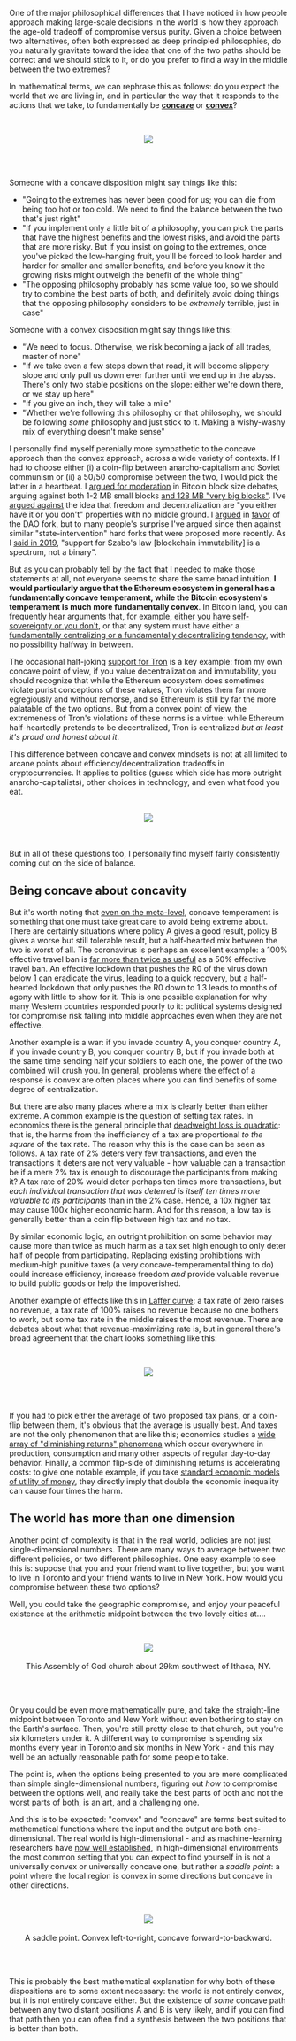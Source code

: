 [category]: <> (General,Philosophy)
[date]: <> (2020/11/08)
[title]: <> (Convex and Concave Dispositions)

One of the major philosophical differences that I have noticed in how people approach making large-scale decisions in the world is how they approach the age-old tradeoff of compromise versus purity. Given a choice between two alternatives, often both expressed as deep principled philosophies, do you naturally gravitate toward the idea that one of the two paths should be correct and we should stick to it, or do you prefer to find a way in the middle between the two extremes?

In mathematical terms, we can rephrase this as follows: do you expect the world that we are living in, and in particular the way that it responds to the actions that we take, to fundamentally be [**concave**](https://en.wikipedia.org/wiki/Concave_function) or [**convex**](https://en.wikipedia.org/wiki/Convex_function)?

<br><center>
<img src="/images/convex-files/convex1.png" />
</center><br><br>

Someone with a concave disposition might say things like this:

* "Going to the extremes has never been good for us; you can die from being too hot or too cold. We need to find the balance between the two that's just right"
* "If you implement only a little bit of a philosophy, you can pick the parts that have the highest benefits and the lowest risks, and avoid the parts that are more risky. But if you insist on going to the extremes, once you've picked the low-hanging fruit, you'll be forced to look harder and harder for smaller and smaller benefits, and before you know it the growing risks might outweigh the benefit of the whole thing"
* "The opposing philosophy probably has some value too, so we should try to combine the best parts of both, and definitely avoid doing things that the opposing philosophy considers to be _extremely_ terrible, just in case"

Someone with a convex disposition might say things like this:

* "We need to focus. Otherwise, we risk becoming a jack of all trades, master of none"
* "If we take even a few steps down that road, it will become slippery slope and only pull us down ever further until we end up in the abyss. There's only two stable positions on the slope: either we're down there, or we stay up here"
* "If you give an inch, they will take a mile"
* "Whether we're following this philosophy or that philosophy, we should be following _some_ philosophy and just stick to it. Making a wishy-washy mix of everything doesn't make sense"

I personally find myself perenially more sympathetic to the concave approach than the convex approach, across a wide variety of contexts. If I had to choose either (i) a coin-flip between anarcho-capitalism and Soviet communism or (ii) a 50/50 compromise between the two, I would pick the latter in a heartbeat. I [argued for moderation](https://twitter.com/VitalikButerin/status/1277758769351589891) in Bitcoin block size debates, arguing against both 1-2 MB small blocks [and 128 MB "very big blocks"](https://twitter.com/vitalikbuterin/status/1032248504603828224). I've [argued against](https://twitter.com/VitalikButerin/status/910550101940039680) the idea that freedom and decentralization are "you either have it or you don't" properties with no middle ground. I [argued](https://www.reddit.com/r/ethereum/comments/4oj7ql/personal_statement_regarding_the_fork/) in [favor](https://www.reddit.com/r/ethereum/comments/4ro2p9/options_in_the_hard_fork_slockit_blog/d52oizp/) of the DAO fork, but to many people's surprise I've argued since then against similar "state-intervention" hard forks that were proposed more recently. As I [said in 2019](https://twitter.com/_sgtn/status/1089462282977824768), "support for Szabo's law [blockchain immutability] is a spectrum, not a binary".

But as you can probably tell by the fact that I needed to make those statements at all, not everyone seems to share the same broad intuition. **I would particularly argue that the Ethereum ecosystem in general has a fundamentally concave temperament, while the Bitcoin ecosystem's temperament is much more fundamentally convex**. In Bitcoin land, you can frequently hear arguments that, for example, [either you have self-sovereignty or you don't](https://twitter.com/jimmysong/status/1106308069800185874), or that any system must have either a [fundamentally centralizing or a fundamentally decentralizing tendency](https://medium.com/hackernoon/sharding-centralizes-ethereum-by-selling-you-scaling-in-disguised-as-scaling-out-266c136fc55d), with no possibility halfway in between.

The occasional half-joking [support for Tron](https://azcoinnews.com/udi-wertheimer-tron-will-surpass-ethereum-in-the-battle-for-decentralized-supremacy-in-2020.html) is a key example: from my own concave point of view, if you value decentralization and immutability, you should recognize that while the Ethereum ecosystem does sometimes violate purist conceptions of these values, Tron violates them far more egregiously and without remorse, and so Ethereum is still by far the more palatable of the two options. But from a convex point of view, the extremeness of Tron's violations of these norms is a virtue: while Ethereum half-heartedly pretends to be decentralized, Tron is centralized _but at least it's proud and honest about it_.

This difference between concave and convex mindsets is not at all limited to arcane points about efficiency/decentralization tradeoffs in cryptocurrencies. It applies to politics (guess which side has more outright anarcho-capitalists), other choices in technology, and even what food you eat.

<br>
<center>
<img src="/images/convex-files/carnivore.png" /></center>
<br><br>

But in all of these questions too, I personally find myself fairly consistently coming out on the side of balance.

## Being concave about concavity

But it's worth noting that [even on the meta-level](https://slatestarcodex.com/2018/09/12/in-the-balance/), concave temperament is something that one must take great care to avoid being extreme about. There are certainly situations where policy A gives a good result, policy B gives a worse but still tolerable result, but a half-hearted mix between the two is worst of all. The coronavirus is perhaps an excellent example: a 100% effective travel ban is [far more than twice as useful](https://mobile.twitter.com/lymanstoneky/status/1321254322064236544) as a 50% effective travel ban. An effective lockdown that pushes the R0 of the virus down below 1 can eradicate the virus, leading to a quick recovery, but a half-hearted lockdown that only pushes the R0 down to 1.3 leads to months of agony with little to show for it. This is one possible explanation for why many Western countries responded poorly to it: political systems designed for compromise risk falling into middle approaches even when they are not effective.

Another example is a war: if you invade country A, you conquer country A, if you invade country B, you conquer country B, but if you invade both at the same time sending half your soldiers to each one, the power of the two combined will crush you. In general, problems where the effect of a response is convex are often places where you can find benefits of some degree of centralization.

But there are also many places where a mix is clearly better than either extreme. A common example is the question of setting tax rates. In economics there is the general principle that [deadweight loss is quadratic](https://en.wikipedia.org/wiki/Deadweight_loss): that is, the harms from the inefficiency of a tax are proportional _to the square_ of the tax rate. The reason why this is the case can be seen as follows. A tax rate of 2% deters very few transactions, and even the transactions it deters are not very valuable - how valuable can a transaction be if a mere 2% tax is enough to discourage the participants from making it? A tax rate of 20% would deter perhaps ten times more transactions, but _each individual transaction that was deterred is itself ten times more valuable to its participants_ than in the 2% case. Hence, a 10x higher tax may cause 100x higher economic harm. And for this reason, a low tax is generally better than a coin flip between high tax and no tax.

By similar economic logic, an outright prohibition on some behavior may cause more than twice as much harm as a tax set high enough to only deter half of people from participating. Replacing existing prohibitions with medium-high punitive taxes (a very concave-temperamental thing to do) could increase efficiency, increase freedom _and_ provide valuable revenue to build public goods or help the impoverished.

Another example of effects like this in [Laffer curve](https://en.wikipedia.org/wiki/Laffer_curve): a tax rate of zero raises no revenue, a tax rate of 100% raises no revenue because no one bothers to work, but some tax rate in the middle raises the most revenue. There are debates about what that revenue-maximizing rate is, but in general there's broad agreement that the chart looks something like this:

<br><center>
<img src="/images/convex-files/laffer.png" />
</center><br><br>

If you had to pick either the average of two proposed tax plans, or a coin-flip between them, it's obvious that the average is usually best. And taxes are not the only phenomenon that are like this; economics studies a [wide array of "diminishing returns" phenomena](https://en.wikipedia.org/wiki/Diminishing_returns) which occur everywhere in production, consumption and many other aspects of regular day-to-day behavior. Finally, a common flip-side of diminishing returns is accelerating costs: to give one notable example, if you take [standard economic models of utility of money](https://www.forbes.com/sites/rogerkay/2013/08/05/how-the-marginal-utility-of-money-balances-with-value/), they directly imply that double the economic inequality can cause four times the harm.

## The world has more than one dimension

Another point of complexity is that in the real world, policies are not just single-dimensional numbers. There are many ways to average between two different policies, or two different philosophies. One easy example to see this is: suppose that you and your friend want to live together, but you want to live in Toronto and your friend wants to live in New York. How would you compromise between these two options?

Well, you could take the geographic compromise, and enjoy your peaceful existence at the arithmetic midpoint between the two lovely cities at.... 

<br><center><img src="/images/convex-files/streetmap2.png" /><br><br>This Assembly of God church about 29km southwest of Ithaca, NY.
</center><br><br>

Or you could be even more mathematically pure, and take the straight-line midpoint between Toronto and New York without even bothering to stay on the Earth's surface. Then, you're still pretty close to that church, but you're six kilometers under it. A different way to compromise is spending six months every year in Toronto and six months in New York - and this may well be an actually reasonable path for some people to take.

The point is, when the options being presented to you are more complicated than simple single-dimensional numbers, figuring out _how_ to compromise between the options well, and really take the best parts of both and not the worst parts of both, is an art, and a challenging one.

And this is to be expected: "convex" and "concave" are terms best suited to mathematical functions where the input and the output are both one-dimensional. The real world is high-dimensional - and as machine-learning researchers have [now well established](https://www.kdnuggets.com/2015/11/theoretical-deep-learning.html), in high-dimensional environments the most common setting that you can expect to find yourself in is not a universally convex or universally concave one, but rather a _saddle point_: a point where the local region is convex in some directions but concave in other directions.

<br><center><img src="/images/convex-files/saddlepoint.png"
 /><br><br>A saddle point. Convex left-to-right, concave forward-to-backward.
</center><br><br>

This is probably the best mathematical explanation for why both of these dispositions are to some extent necessary: the world is not entirely convex, but it is not entirely concave either. But the existence of _some_ concave path between any two distant positions A and B is very likely, and if you can find that path then you can often find a synthesis between the two positions that is better than both.
